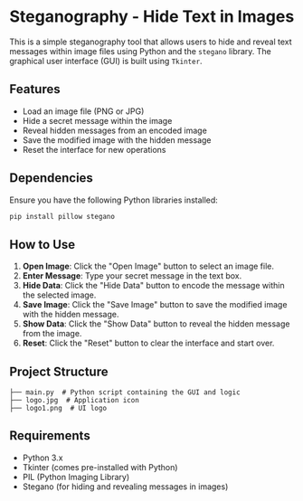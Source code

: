 # Steganography - Hide Text in Images

This is a simple steganography tool that allows users to hide and reveal text messages within image files using Python and the `stegano` library. The graphical user interface (GUI) is built using `Tkinter`.

## Features
- Load an image file (PNG or JPG)
- Hide a secret message within the image
- Reveal hidden messages from an encoded image
- Save the modified image with the hidden message
- Reset the interface for new operations

## Dependencies
Ensure you have the following Python libraries installed:

```bash
pip install pillow stegano
```

## How to Use

1. **Open Image**: Click the "Open Image" button to select an image file.
2. **Enter Message**: Type your secret message in the text box.
3. **Hide Data**: Click the "Hide Data" button to encode the message within the selected image.
4. **Save Image**: Click the "Save Image" button to save the modified image with the hidden message.
5. **Show Data**: Click the "Show Data" button to reveal the hidden message from the image.
6. **Reset**: Click the "Reset" button to clear the interface and start over.

## Project Structure
```
├── main.py  # Python script containing the GUI and logic
├── logo.jpg  # Application icon
├── logo1.png  # UI logo
```

## Requirements
- Python 3.x
- Tkinter (comes pre-installed with Python)
- PIL (Python Imaging Library)
- Stegano (for hiding and revealing messages in images)


